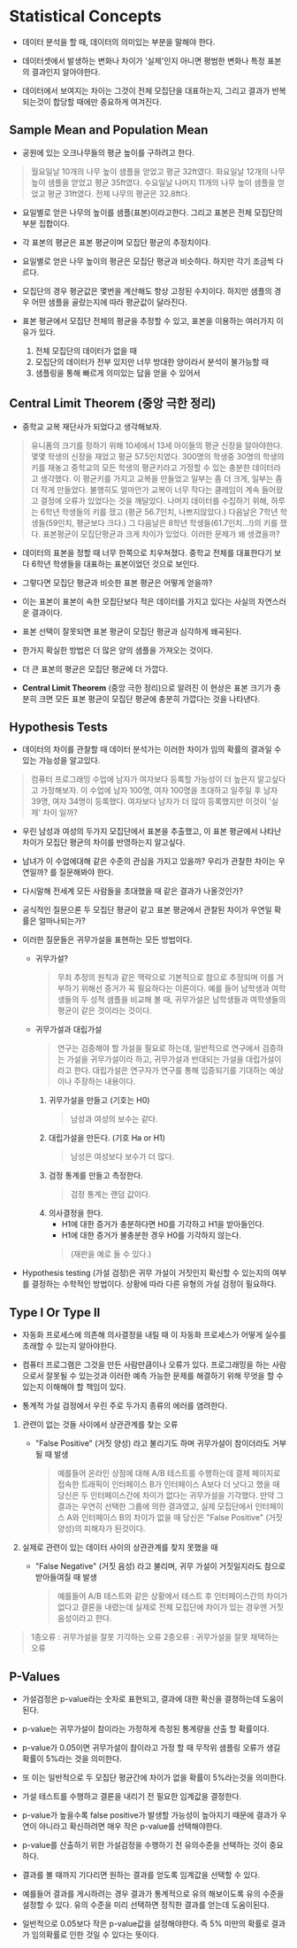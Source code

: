 # Statistical Concepts

- 데이터 분석을 할 때, 데이터의 의미있는 부분을 말해야 한다.

- 데이터셋에서 발생하는 변화나 차이가 '실제'인지 아니면 평범한 변화나 특정 표본의 결과인지 알아야한다.

- 데이터에서 보여지는 차이는 그것이 전체 모집단을 대표하는지, 그리고 결과가 반복되는것이 합당할 때에만 중요하게 여겨진다.

## Sample Mean and Population Mean

- 공원에 있는 오크나무들의 평균 높이를 구하려고 한다.

>월요일날 10개의 나무 높이 샘플을 얻었고 평균 32ft였다.
화요일날 12개의 나무 높이 샘플을 얻었고 평균 35ft였다.
수요일날 나머지 11개의 나무 높이 샘플을 얻었고 평균 31ft였다.
전체 나무의 평균은 32.8ft다.

- 요일별로 얻은 나무의 높이를 샘플(표본)이라고한다. 그리고 표본은 전체 모집단의 부분 집합이다.

- 각 표본의 평균은 표본 평균이며 모집단 평균의 추정치이다.

- 요일별로 얻은 나무 높이의 평균은 모집단 평균과 비슷하다. 하지만 각기 조금씩 다르다.

- 모집단의 경우 평균값은 몇번을 계산해도 항상 고정된 수치이다. 하지만 샘플의 경우 어떤 샘플을 골랐는지에 따라 평균값이 달라진다.

- 표본 평균에서 모집단 전체의 평균을 추정할 수 있고, 표본을 이용하는 여러가지 이유가 있다.
  1. 전체 모집단의 데이터가 없을 때
  2. 모집단의 데이터가 전부 있지만 너무 방대한 양이라서 분석이 불가능할 때
  3. 샘플링을 통해 빠르게 의미있는 답을 얻을 수 있어서

## Central Limit Theorem (중앙 극한 정리)

- 중학교 교복 재단사가 되었다고 생각해보자.

>유니폼의 크기를 정하기 위해 10세에서 13세 아이들의 평균 신장을 알아야한다.
몇몇 학생의 신장을 재었고 평균 57.5인치였다.
300명의 학생중 30명의 학생의 키를 재놓고 중학교의 모든 학생의 평균키라고 가정할 수 있는 충분한 데이터라고 생각했다.
이 평균키를 가지고 교복을 만들었고 일부는 좀 더 크게, 일부는 좀 더 작게 만들었다.
불행히도 얼마안가 교복이 너무 작다는 클레임이 계속 들어왔고 결정에 오류가 있었다는 것을 깨달았다.
나머지 데이터를 수집하기 위해, 하루는 6학년 학생들의 키를 쟀고 (평균 56.7인치, 나쁘지않았다.)
다음날은 7학년 학생들(59인치, 평균보다 크다.) 그 다음날은 8학년 학생들(61.7인치...!)의 키를 쟀다.
표본평균이 모집단평균과 크게 차이가 있었다.
이러한 문제가 왜 생겼을까?

- 데이터의 표본을 정할 때 너무 한쪽으로 치우쳐졌다. 중학교 전체를 대표한다기 보다 6학년 학생들을 대표하는 표본이었던 것으로 보인다.

- 그렇다면 모집단 평균과 비슷한 표본 평균은 어떻게 얻을까?

- 이는 표본이 표본이 속한 모집단보다 적은 데이터를 가지고 있다는 사실의 자연스러운 결과이다.

- 표본 선택이 잘못되면 표본 평균이 모집단 평균과 심각하게 왜곡된다.

- 한가지 확실한 방법은 더 많은 양의 샘플을 가져오는 것이다.

- 더 큰 표본의 평균은 모집단 평균에 더 가깝다.

- **Central Limit Theorem** (중앙 극한 정리)으로 알려진 이 현상은 표본 크기가 충분히 크면 모든 표본 평균이 모집단 평균에 충분히 가깝다는 것을 나타낸다.

## Hypothesis Tests

- 데이터의 차이를 관찰할 때 데이터 분석가는 이러한 차이가 임의 확률의 결과일 수 있는 가능성을 알고있다.

> 컴퓨터 프로그래밍 수업에 남자가 여자보다 등록할 가능성이 더 높은지 알고싶다고 가정해보자.
이 수업에 남자 100명, 여자 100명을 초대하고 일주일 후 남자 39명, 여자 34명이 등록했다.
여자보다 남자가 더 많이 등록했지만 이것이 '실제' 차이 일까?

- 우린 남성과 여성의 두가지 모집단에서 표본을 추출했고, 이 표본 평균에서 나타난 차이가 모집단 평균의 차이를 반영하는지 알고싶다.

- 남녀가 이 수업에대해 같은 수준의 관심을 가지고 있을까? 우리가 관찰한 차이는 우연일까? 를 질문해봐야 한다.

- 다시말해 전세계 모든 사람들을 초대했을 때 같은 결과가 나올것인가?

- 공식적인 질문으론 두 모집단 평균이 같고 표본 평균에서 관찰된 차이가 우연일 확률은 얼마나되는가?

- 이러한 질문들은 귀무가설을 표현하는 모든 방법이다.
  - 귀무가설?
    >무죄 추정의 원칙과 같은 맥락으로 기본적으로 참으로 추정되며 이를 거부하기 위해선 증거가 꼭 필요하다는 이론이다.
    예를 들어 남학생과 여학생들의 두 성적 샘플을 비교해 볼 때, 귀무가설은 남학생들과 여학생들의 평균이 같은 것이라는 것이다.

  - 귀무가설과 대립가설
    >연구는 검증해야 할 가설을 필요로 하는데, 일반적으로 연구에서 검증하는 가설을 귀무가설이라 하고, 귀무가설과 반대되는 가설을 대립가설이라고 한다. 대립가설은 연구자가 연구를 통해 입증되기를 기대하는 예상이나 주장하는 내용이다.
    1. 귀무가설을 만들고 (기호는 H0)
        > 남성과 여성의 보수는 같다.
    2. 대립가설을 만든다. (기호 Ha or H1)
        > 남성은 여성보다 보수가 더 많다.
    3. 검정 통계를 만들고 측정한다.
        > 검정 통계는 랜덤 값이다.
    4. 의사결정을 한다.
        - H1에 대한 증거가 충분하다면 H0를 기각하고 H1을 받아들인다.
        - H1에 대한 증거가 불충분한 경우 H0를 기각하지 않는다.
        >(재판을 예로 들 수 있다.)

- Hypothesis testing (가설 검정)은 귀무 가설이 거짓인지 확신할 수 있는지의 여부를 결정하는 수학적인 방법이다. 상황에 따라 다른 유형의 가설 검정이 필요하다.

## Type I Or Type II

- 자동화 프로세스에 의존해 의사결정을 내릴 때 이 자동화 프로세스가 어떻게 실수를 초래할 수 있는지 알아야한다.

- 컴퓨터 프로그램은 그것을 만든 사람만큼이나 오류가 있다. 프로그래밍을 하는 사람으로서 잘못될 수 있는것과 이러한 예측 가능한 문제를 해결하기 위해 무엇을 할 수 있는지 이해해야 할 책임이 있다.

- 통계적 가설 검정에서 우린 주로 두가지 종류의 에러를 염려한다.

1. 관련이 없는 것들 사이에서 상관관계를 찾는 오류
    - "False Positive" (거짓 양성) 라고 불리기도 하며 귀무가설이 참이더라도 거부될 때 발생
        >예를들어 온라인 상점에 대해 A/B 테스트를 수행하는데 결제 페이지로 접속한 트래픽이 인터페이스 B가 인터페이스 A보다 더 낫다고 했을 때
        당신은 두 인터페이스간에 차이가 없다는 귀무가설을 기각했다.
        만약 그 결과는 우연히 선택한 그룹에 의한 결과였고, 실제 모집단에서 인터페이스 A와 인터페이스 B의 차이가 없을 때 당신은 "False Positive" (거짓 양성)의 피해자가 된것이다.

2. 실제로 관련이 있는 데이터 사이의 상관관계를 찾지 못했을 때
    - "False Negative" (거짓 음성) 라고 불리며, 귀무 가설이 거짓일지라도 참으로 받아들여질 때 발생

        >예를들어 A/B 테스트와 같은 상황에서 테스트 후 인터페이스간의 차이가 없다고 결론을 내렸는데
        실제로 전체 모집단에 차이가 있는 경우엔 거짓 음성이라고 한다.

>1종오류 : 귀무가설을 잘못 기각하는 오류
2종오류 : 귀무가설을 잘못 채택하는 오류

## P-Values

- 가설검정은 p-value라는 숫자로 표현되고, 결과에 대한 확신을 결졍하는데 도움이 된다.

- p-value는 귀무가설이 참이라는 가정하게 측정된 통계량을 산출 할 확률이다.

- p-value가 0.05이면 귀무가설이 참이라고 가정 할 때 무작위 샘플링 오류가 생길 확률이 5%라는 것을 의미한다.

- 또 이는 일반적으로 두 모집단 평균간에 차이가 없을 확률이 5%라는것을 의미한다.

- 가설 테스트를 수행하고 결론을 내리기 전 필요한 임계값을 결정한다.

- p-value가 높을수록 false positive가 발생할 가능성이 높아지기 때문에 결과가 우연이 아니라고 확신하려면 매우 작은 p-value를 선택해야한다.

- p-value를 산출하기 위한 가설검정을 수행하기 전 유의수준을 선택하는 것이 중요하다.

- 결과를 볼 때까지 기다리면 원하는 결과를 얻도록 임계값을 선택할 수 있다.

- 예를들어 결과를 게시하려는 경우 결과가 통계적으로 유의 해보이도록 유의 수준을 설정할 수 있다. 유의 수준을 미리 선택하면 정직한 결과를 얻는데 도움이된다.

- 일반적으로 0.05보다 작은 p-value값을 설정해야한다. 즉 5% 미만의 확률로 결과가 임의확률로 인한 것일 수 있다는 뜻이다.
